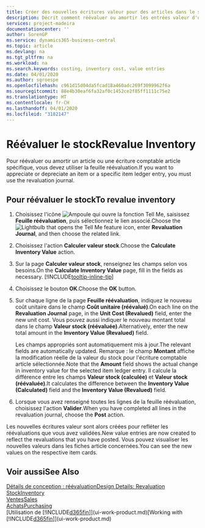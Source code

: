 ```yaml
---
title: Créer des nouvelles écritures valeur pour des articles dans le stock| Microsoft Docs
description: Décrit comment réévaluer ou amortir les entrées valeur d'un ou de plusieurs articles dans le stock en validant leur valeur calculée courante.
services: project-madeira
documentationcenter: ''
author: SorenGP
ms.service: dynamics365-business-central
ms.topic: article
ms.devlang: na
ms.tgt_pltfrm: na
ms.workload: na
ms.search.keywords: costing, inventory cost, value entries
ms.date: 04/01/2020
ms.author: sgroespe
ms.openlocfilehash: c961d15d04da5fcad18a460adc269f3099962f6a
ms.sourcegitcommit: 88e4b30eaf6fa32af0c1452ce2f85ff1111c75e2
ms.translationtype: HT
ms.contentlocale: fr-CH
ms.lasthandoff: 04/01/2020
ms.locfileid: "3182147"
---
```

# <a name="revalue-inventory"></a><span data-ttu-id="a791d-103">Réévaluer le stock</span><span class="sxs-lookup"><span data-stu-id="a791d-103">Revalue Inventory</span></span>
<span data-ttu-id="a791d-104">Pour réévaluer ou amortir un article ou une écriture comptable article spécifique, vous devez utiliser la feuille réévaluation.</span><span class="sxs-lookup"><span data-stu-id="a791d-104">If you want to appreciate or depreciate an item or a specific item ledger entry, you must use the revaluation journal.</span></span>

## <a name="to-revalue-inventory"></a><span data-ttu-id="a791d-105">Pour réévaluer le stock</span><span class="sxs-lookup"><span data-stu-id="a791d-105">To revalue inventory</span></span>
1. <span data-ttu-id="a791d-106">Choisissez l'icône ![Ampoule qui ouvre la fonction Tell Me](media/ui-search/search_small.png "Dites-moi ce que vous voulez faire"), saisissez **Feuille réévaluation**, puis sélectionnez le lien associé.</span><span class="sxs-lookup"><span data-stu-id="a791d-106">Choose the ![Lightbulb that opens the Tell Me feature](media/ui-search/search_small.png "Tell me what you want to do") icon, enter **Revaluation Journal**, and then choose the related link.</span></span>
2. <span data-ttu-id="a791d-107">Choisissez l'action **Calculer valeur stock**.</span><span class="sxs-lookup"><span data-stu-id="a791d-107">Choose the **Calculate Inventory Value** action.</span></span>
3. <span data-ttu-id="a791d-108">Sur la page **Calculer valeur stock**, renseignez les champs selon vos besoins.</span><span class="sxs-lookup"><span data-stu-id="a791d-108">On the **Calculate Inventory Value** page, fill in the fields as necessary.</span></span> [!INCLUDE[tooltip-inline-tip](includes/tooltip-inline-tip_md.md)]
4. <span data-ttu-id="a791d-109">Choisissez le bouton **OK**.</span><span class="sxs-lookup"><span data-stu-id="a791d-109">Choose the **OK** button.</span></span>
5. <span data-ttu-id="a791d-110">Sur chaque ligne de la page **Feuille réévaluation**, indiquez le nouveau coût unitaire dans le champ **Coût unitaire (réévalué)**.</span><span class="sxs-lookup"><span data-stu-id="a791d-110">On each line on the **Revaluation Journal** page, in the **Unit Cost (Revalued)** field, enter the new unit cost.</span></span> <span data-ttu-id="a791d-111">Vous pouvez aussi indiquer le nouveau montant total dans le champ **Valeur stock (réévaluée)**.</span><span class="sxs-lookup"><span data-stu-id="a791d-111">Alternatively, enter the new total amount in the **Inventory Value (Revalued)** field.</span></span>

    <span data-ttu-id="a791d-112">Les champs appropriés sont automatiquement mis à jour.</span><span class="sxs-lookup"><span data-stu-id="a791d-112">The relevant fields are automatically updated.</span></span> <span data-ttu-id="a791d-113">Remarque : le champ **Montant** affiche la modification réelle de la valeur du stock pour l'écriture comptable article sélectionnée.</span><span class="sxs-lookup"><span data-stu-id="a791d-113">Note that the **Amount** field shows the actual change in inventory value for the selected item ledger entry.</span></span> <span data-ttu-id="a791d-114">Il calcule la différence entre les champs **Valeur stock (calculée)** et **Valeur stock (réévaluée)**.</span><span class="sxs-lookup"><span data-stu-id="a791d-114">It calculates the difference between the **Inventory Value (Calculated)** field and the **Inventory Value (Revalued)** field.</span></span>
6. <span data-ttu-id="a791d-115">Lorsque vous avez renseigné toutes les lignes de la feuille réévaluation, choisissez l'action **Valider**.</span><span class="sxs-lookup"><span data-stu-id="a791d-115">When you have completed all lines in the revaluation journal, choose the **Post** action.</span></span>

<span data-ttu-id="a791d-116">Les nouvelles écritures valeur sont alors créées pour refléter les réévaluations que vous avez validées.</span><span class="sxs-lookup"><span data-stu-id="a791d-116">New value entries are now created to reflect the revaluations that you have posted.</span></span> <span data-ttu-id="a791d-117">Vous pouvez visualiser les nouvelles valeurs dans les fiches article concernées.</span><span class="sxs-lookup"><span data-stu-id="a791d-117">You can see the new values on the respective item cards.</span></span>

## <a name="see-also"></a><span data-ttu-id="a791d-118">Voir aussi</span><span class="sxs-lookup"><span data-stu-id="a791d-118">See Also</span></span>
[<span data-ttu-id="a791d-119">Détails de conception : réévaluation</span><span class="sxs-lookup"><span data-stu-id="a791d-119">Design Details: Revaluation</span></span>](design-details-revaluation.md)  
[<span data-ttu-id="a791d-120">Stock</span><span class="sxs-lookup"><span data-stu-id="a791d-120">Inventory</span></span>](inventory-manage-inventory.md)  
[<span data-ttu-id="a791d-121">Ventes</span><span class="sxs-lookup"><span data-stu-id="a791d-121">Sales</span></span>](sales-manage-sales.md)  
[<span data-ttu-id="a791d-122">Achats</span><span class="sxs-lookup"><span data-stu-id="a791d-122">Purchasing</span></span>](purchasing-manage-purchasing.md)  
<span data-ttu-id="a791d-123">[Utilisation de [!INCLUDE[d365fin](includes/d365fin_md.md)]](ui-work-product.md)</span><span class="sxs-lookup"><span data-stu-id="a791d-123">[Working with [!INCLUDE[d365fin](includes/d365fin_md.md)]](ui-work-product.md)</span></span>
